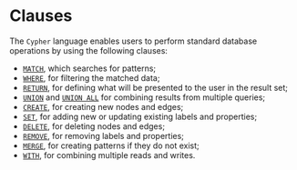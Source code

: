 # Clauses

The `Cypher` language enables users to perform standard database operations by using the following clauses:

* [`MATCH`](match.md), which searches for patterns;
* [`WHERE`](where.md), for filtering the matched data;
* [`RETURN`](return.md), for defining what will be presented to the user in the result set;
* [`UNION`](union.md) and [`UNION ALL`](union.md) for combining results from multiple queries;
* [`CREATE`](create.md), for creating new nodes and edges;
* [`SET`](set.md), for adding new or updating existing labels and properties;
* [`DELETE`](delete.md), for deleting nodes and edges;
* [`REMOVE`](remove.md), for removing labels and properties;
* [`MERGE`](merge.md), for creating patterns if they do not exist;
* [`WITH`](with.md), for combining multiple reads and writes.

